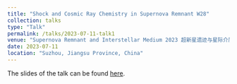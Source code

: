 ```yaml
---
title: "Shock and Cosmic Ray Chemistry in Supernova Remnant W28"
collection: talks
type: "Talk"
permalink: /talks/2023-07-11-talk1
venue: "Supernova Remnant and Interstellar Medium 2023 超新星遗迹与星际介质2023"
date: 2023-07-11
location: "Suzhou, Jiangsu Province, China"
---
```


The slides of the talk can be found [here](https://tty1105.github.io/files/2023-07-SNRandISM-talk.pptx). 

